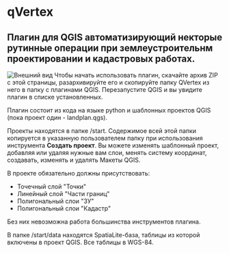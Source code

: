 # qVertex

Плагин для QGIS автоматизирующий некторые рутинные операции при землеустроительнм проектировании и кадастровых работах.
----
![Внешний вид](https://yadi.sk/i/0p1QeFQQmHkE)
Чтобы начать использовать плагин, скачайте архив ZIP с этой страницы, разархивируйте его и скопируйте папку QVertex из него в папку с плагинами QGIS. Перезапустите QGIS и вы увидите плагин в списке установленных.

Плагин состоит из кода на языке python и шаблонных проектов QGIS (пока проект один - landplan.qgs).

Проекты находятся в папке /start. Содержимое всей этой папки копируется в указанную пользователем папку при использования инструмента **Создать проект**. Вы можете изменять шаблонный проект, добавляя или удаляя нужные вам слои, менять систему координат, создавать, изменять и удалять Макеты QGIS.

В проекте обязательно должны присутствовать:
* Точечный слой "Точки"
* Линейный слой "Части границ"
* Полигональный слои "ЗУ"
* Полигональный слои "Кадастр"

Без них невозможна работа большинства инструментов плагина.

В папке /start/data находятся SpatiaLite-база, таблицы из которой включены в проект QGIS. Все таблицы в WGS-84.
